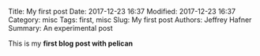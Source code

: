 Title: My first post
Date: 2017-12-23 16:37
Modified: 2017-12-23 16:37
Category: misc
Tags: first, misc
Slug: My first post
Authors: Jeffrey Hafner
Summary: An experimental post

This is my **first blog post with pelican**

